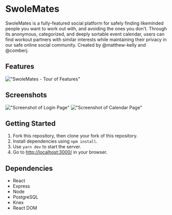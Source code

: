 # SwoleMates

SwoleMates is a fully-featured social platform for safely finding likeminded people you want to work out with, and avoiding the ones you don’t. Through its anonymous, categorized, and deeply sortable event calendar, users can find workout partners with similar interests while maintaining their privacy in our safe online social community. Created by @matthew-kelly and @comberj.

## Features
!["SwoleMates - Tour of Features"](https://youtu.be/qISnxeVsLJ8)

## Screenshots

!["Screenshot of Login Page"](https://github.com/matthew-kelly/swolemates/blob/master/docs/swolemates-homepage.jpeg)
!["Screenshot of Calendar Page"](https://github.com/matthew-kelly/swolemates/blob/master/docs/swolemates-calendar.jpeg)

## Getting Started

1. Fork this repository, then clone your fork of this repository.
2. Install dependencies using `npm install`.
3. Use `yarn dev` to start the server.
4. Go to <http://localhost:3000/> in your browser.

## Dependencies

- React
- Express
- Node
- PostgreSQL
- Knex
- React DOM
